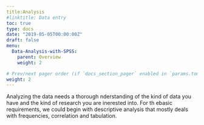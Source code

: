 ```yaml
---
title:Analysis
#linktitle: Data entry
toc: true
type: docs
date: "2019-05-05T00:00:00Z"
draft: false
menu:
  Data-Analysis-with-SPSS:
    parent: Overview
    weight: 2

# Prev/next pager order (if `docs_section_pager` enabled in `params.toml`)
weight: 2
---
```

Analyzing the data needs a thorough nderstanding of the kind of data you have and the kind of research you are inerested into. For th ebasic requirements, we could begin with descriptive analysis that mostly deals with frequencies, correlation and tabulation.
